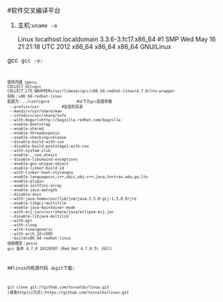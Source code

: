 #软件交叉编译平台
1. 主机:<code>uname -a </code>

	Linux localhost.localdomain 3.3.6-3.fc17.x86_64 #1 SMP Wed May 16 21:21:18 UTC 2012 x86_64 x86_64 x86_64 GNU/Linux

gcc<code> gcc -v<code>:

	使用内建 specs。
	COLLECT_GCC=gcc
	COLLECT_LTO_WRAPPER=/usr/libexec/gcc/x86_64-redhat-linux/4.7.0/lto-wrapper
	目标：x86_64-redhat-linux
	配置为：../configure			#以下为gcc配置参数 
	 --prefix=/usr 			#安装的目录 
	 --mandir=/usr/share/man 
	 --infodir=/usr/share/info
	 --with-bugurl=http://bugzilla.redhat.com/bugzilla 
	 --enable-bootstrap 
	 --enable-shared
	 --enable-threads=posix 
	 --enable-checking=release
	 --disable-build-with-cxx 
	 --disable-build-poststage1-with-cxx
	 --with-system-zlib 
	 --enable-__cxa_atexit
	 --disable-libunwind-exceptions 
	 --enable-gnu-unique-object
	 --enable-linker-build-id 
	 --with-linker-hash-style=gnu
	 --enable-languages=c,c++,objc,obj-c++,java,fortran,ada,go,lto
	 --enable-plugin 
	 --enable-initfini-array 
	 --enable-java-awt=gtk 
	 --disable-dssi 
	 --with-java-home=/usr/lib/jvm/java-1.5.0-gcj-1.5.0.0/jre 
	 --enable-libgcj-multifile 
	 --enable-java-maintainer-mode 
	 --with-ecj-jar=/usr/share/java/eclipse-ecj.jar 
	 --disable-libjava-multilib 
	 --with-ppl
	 --with-cloog 
	 --with-tune=generic 
	 --with-arch_32=i686 
	 --build=x86_64-redhat-linux
	线程模型：posix
	gcc 版本 4.7.0 20120507 (Red Hat 4.7.0-5) (GCC) 
##linux内核源代码
从git下载:

	git clone git://github.com/torvalds/linux.git
	(或者http[s]方式):https://github.com/torvalds/linux.git

